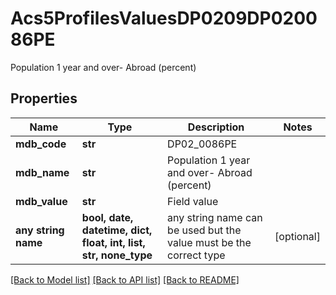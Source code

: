 # Acs5ProfilesValuesDP0209DP020086PE

Population 1 year and over- Abroad (percent)

## Properties
Name | Type | Description | Notes
------------ | ------------- | ------------- | -------------
**mdb_code** | **str** | DP02_0086PE | 
**mdb_name** | **str** | Population 1 year and over- Abroad (percent)  | 
**mdb_value** | **str** | Field value | 
**any string name** | **bool, date, datetime, dict, float, int, list, str, none_type** | any string name can be used but the value must be the correct type | [optional]

[[Back to Model list]](../README.md#documentation-for-models) [[Back to API list]](../README.md#documentation-for-api-endpoints) [[Back to README]](../README.md)


